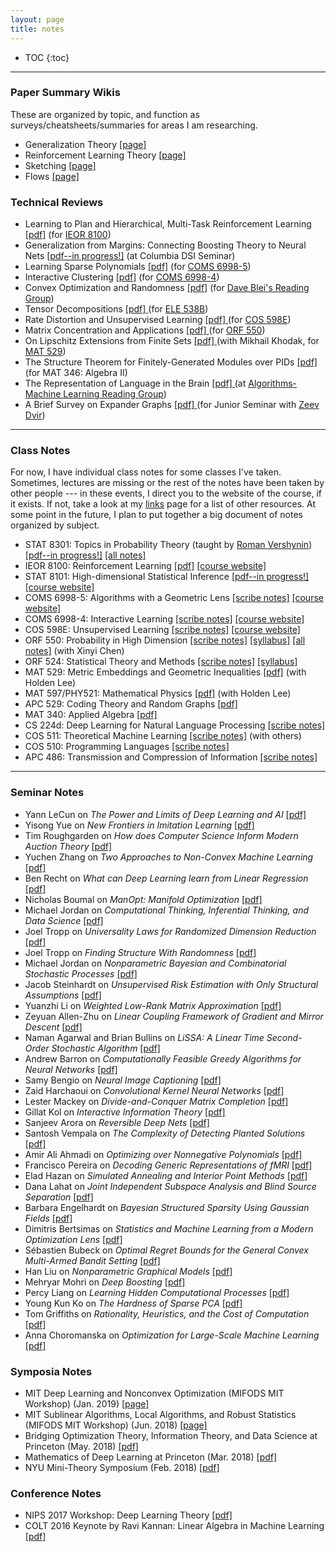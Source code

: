 ```yaml
---
layout: page
title: notes
---
```



<!-- example of the message class
<p class="message">
  My name is Kiran Vodrahalli. 
</p>
-->

<!-- MAKE WEBSITE WIDER --> 

* TOC
{:toc}

___

### Paper Summary Wikis
These are organized by topic, and function as surveys/cheatsheets/summaries for areas I am researching. 

* Generalization Theory [[page]](wiki_topic_surveys/Generalization/)
* Reinforcement Learning Theory [[page]](wiki_topic_surveys/RL/)
* Sketching [[page]](wiki_topic_surveys/Sketching/)
* Flows [[page]](wiki_topic_surveys/Flows/)

### Technical Reviews

* Learning to Plan and Hierarchical, Multi-Task Reinforcement Learning [[pdf]](ieor8100_project.pdf) (for [IEOR 8100](https://ieor8100.github.io/rl/))
* Generalization from Margins: Connecting Boosting Theory to Neural Nets [[pdf--in progress!]](margins_generalization_boosting_nn.pdf) (at Columbia DSI Seminar)
* Learning Sparse Polynomials [[pdf]](alggeo_project.pdf) (for [COMS 6998-5](https://ilyaraz.org/static/class/))
* Interactive Clustering [[pdf]](interactive_clustering.pdf) (for [COMS 6998-4](http://www.cs.columbia.edu/~djhsu/coms6998-f17/))
* Convex Optimization and Randomness [[pdf]](convex_opt_bubeck_ch6.pdf) (for [Dave Blei's Reading Group](https://groups.google.com/forum/#!forum/columbia-ml-reading))
* Tensor Decompositions <a href="{{site.baseurl }}/notes/tensor_writeup.pdf" title="tensor_decomp"> [pdf] </a> (for [ELE 538B](http://www.princeton.edu/~yc5/ele538b_sparsity/))
* Rate Distortion and Unsupervised Learning <a href="{{site.baseurl }}/notes/rate-distortion_presentation.pdf" title="rate_distortion"> [pdf] </a> (for [COS 598E](http://www.cs.princeton.edu/courses/archive/spring17/cos598E/))
* Matrix Concentration and Applications <a href="{{site.baseurl }}/notes/final_project_matrix_concentration.pdf" title="matrix_concentration"> [pdf] </a> (for [ORF 550](http://www.princeton.edu/~rvan/syllabus570.pdf))
* On Lipschitz Extensions from Finite Sets <a href="{{ site.baseurl }}/notes/lipschitz_finite_sets.pdf" title="naor_lipschitz"> [pdf] </a> (with Mikhail Khodak, for [MAT 529](http://web.math.princeton.edu/~naor/))
* The Structure Theorem for Finitely-Generated Modules over PIDs <a href="{{ site.baseurl }}/notes/346_modules_over_PIDs.pdf" title="modules_PIDS"> [pdf] </a> (for MAT 346: Algebra II)
* The Representation of Language in the Brain <a href="{{ site.baseurl }}/notes/alg-ml-mitchell-talk.pdf" title="alg-ml1"> [pdf] </a> (at [Algorithms-Machine Learning Reading Group](http://theory.cs.princeton.edu/algmlreadinggroup.html))
* A Brief Survey on Expander Graphs <a href="{{ site.baseurl }}/notes/jsem2015paper.pdf" title="jsem"> [pdf] </a> (for Junior Seminar with [Zeev Dvir](http://www.cs.princeton.edu/~zdvir/))

---

### Class Notes

For now, I have individual class notes for some classes I've taken. Sometimes, lectures are missing or the rest of the notes have been taken by other people --- in these events, I direct you to the website of the course, if it exists. If not, take a look at my [links]({{site.baseurl}}/links) page for a list of other resources. At some point in the future, I plan to put together a big document of notes organized by subject. 

* STAT 8301: Topics in Probability Theory (taught by [Roman Vershynin](https://www.math.uci.edu/~rvershyn/)) [[pdf--in progress!]](vershynin_HDP.pdf) [[all notes]](https://www.math.uci.edu/~rvershyn/papers/HDP-book/HDP-book.pdf)
* IEOR 8100: Reinforcement Learning <a href= "{{ site.baseurl }}/notes/rl-notes.pdf" title="RL">[pdf]</a> [[course website]](https://ieor8100.github.io/rl/)
* STAT 8101: High-dimensional Statistical Inference <a href= "{{ site.baseurl }}/notes/high-dim-stat-inference-notes.pdf" title="high-dim-stats">[pdf--in progress!]</a> [[course website]](http://www.columbia.edu/~my2550/HDSI-2018/HDSI.html)
* COMS 6998-5: Algorithms with a Geometric Lens <a href= "{{ site.baseurl }}/notes/alggeo_scribe_9_25_17.pdf" title="alg-geo">[scribe notes]</a> [[course website]](https://ilyaraz.org/static/class/)
* COMS 6998-4: Interactive Learning <a href= "{{ site.baseurl }}/notes/imitation_learning_notes.pdf" title="imitation">[scribe notes]</a> [[course website]](http://www.cs.columbia.edu/~djhsu/coms6998-f17/)
* COS 598E: Unsupervised Learning <a href= "{{ site.baseurl }}/notes/cos598E_lec2.pdf" title="cos598E">[scribe notes]</a> [[course website]](http://www.cs.princeton.edu/courses/archive/spring17/cos598E/)
* ORF 550: Probability in High Dimension <a href= "{{ site.baseurl }}/notes/ORF550_scribe_dec2.pdf" title="orf550">[scribe notes]</a> [[syllabus]](http://www.princeton.edu/~rvan/syllabus570.pdf) [[all notes]](http://www.princeton.edu/~rvan/APC550.pdf) (with Xinyi Chen)
* ORF 524: Statistical Theory and Methods <a href= "{{ site.baseurl }}/notes/orf524_scribe.pdf" title="orf524">[scribe notes]</a> [[syllabus]](http://www.princeton.edu/~samory/Courses/Syllabus524.pdf)
* MAT 529: Metric Embeddings and Geometric Inequalities <a href= "{{ site.baseurl }}/notes/mat529_notes.pdf" title="529metric">[pdf]</a> (with Holden Lee)
* MAT 597/PHY521: Mathematical Physics <a href= "{{ site.baseurl }}/notes/mat597_notes.pdf" title="529randomgraphs">[pdf]</a> (with Holden Lee)
* APC 529: Coding Theory and Random Graphs <a href= "{{ site.baseurl }}/notes/529_random-graphs.pdf" title="529randomgraphs">[pdf]</a>
* MAT 340: Applied Algebra <a href= "{{ site.baseurl }}/notes/340_notes.pdf" title="340alg">[pdf]</a> 
* CS 224d: Deep Learning for Natural Language Processing [[scribe notes]](liveTeX/socher_last_lec_224d.pdf) 
* COS 511: Theoretical Machine Learning <a href= "http://www.cs.princeton.edu/courses/archive/spring15/cos511/" title= "cos511"> [scribe notes]</a> (with others)
* COS 510: Programming Languages <a href= "{{ site.baseurl }}/notes/curry_howard_cos510notes.pdf" title="cos510notes"> [scribe notes] </a> 
* APC 486: Transmission and Compression of Information <a href= "{{ site.baseurl }}/notes/apc486_kiran_scribe_notes.pdf" title="apc486notes"> [scribe notes] </a>

---

### Seminar Notes

<!-- add seminar names and organize by them (e.g., Princeton Alg-ML; Columbia CS) --> 

* Yann LeCun on *The Power and Limits of Deep Learning and AI* [[pdf]](liveTeX/yann_lecun_nov20.pdf)
* Yisong Yue on *New Frontiers in Imitation Learning* [[pdf]](liveTeX/yisong_yue_imitation_nov_03.pdf)
* Tim Roughgarden on *How does Computer Science Inform Modern Auction Theory* [[pdf]](liveTeX/roughgarden_nov_01.pdf)
* Yuchen Zhang on *Two Approaches to Non-Convex Machine Learning* [[pdf]](liveTeX/yuchen_zhang_9_22_17.pdf)
* Ben Recht on *What can Deep Learning learn from Linear Regression* [[pdf]](liveTeX/ben_recht_9_22_17.pdf)
* Nicholas Boumal on *ManOpt: Manifold Optimization* <a href = "{{ site.baseurl }}/notes/liveTeX/boumal_manopt.pdf">[pdf]</a>
* Michael Jordan on *Computational Thinking, Inferential Thinking, and Data Science* <a href = "{{ site.baseurl }}/notes/liveTeX/mike_jordan_general.pdf">[pdf]</a>
* Joel Tropp on *Universality Laws for Randomized Dimension Reduction* <a href = "{{ site.baseurl }}/notes/liveTeX/tropp_algml.pdf">[pdf]</a>
* Joel Tropp on *Finding Structure With Randomness* <a href = "{{ site.baseurl }}/notes/liveTeX/tropp_structure_rand.pdf">[pdf]</a>
* Michael Jordan on *Nonparametric Bayesian and Combinatorial Stochastic Processes* <a href = "{{ site.baseurl }}/notes/liveTeX/michael_jordan_bayes.pdf">[pdf]</a>
* Jacob Steinhardt on *Unsupervised Risk Estimation with Only Structural Assumptions* <a href = "{{ site.baseurl }}/notes/liveTeX/steinhardt.pdf">[pdf]</a>
* Yuanzhi Li on *Weighted Low-Rank Matrix Approximation* <a href = "{{ site.baseurl }}/notes/liveTeX/yuanzhi_weighted_svd.pdf">[pdf]</a>
* Zeyuan Allen-Zhu on *Linear Coupling Framework of Gradient and Mirror Descent* <a href = "{{ site.baseurl }}/notes/liveTeX/zeyuan_opt_talk.pdf">[pdf]</a>
* Naman Agarwal and Brian Bullins on *LiSSA: A Linear Time Second-Order Stochastic Algorithm* <a href = "{{ site.baseurl }}/notes/liveTeX/linear_stoc_opt.pdf">[pdf]</a> 
* Andrew Barron on *Computationally Feasible Greedy Algorithms for Neural Networks* <a href = "{{ site.baseurl }}/notes/liveTeX/barron_nns.pdf">[pdf]</a>
* Samy Bengio on *Neural Image Captioning* <a href = "{{ site.baseurl }}/notes/liveTeX/neural_image_captioning.pdf">[pdf]</a>
* Zaid Harchaoui on *Convolutional Kernel Neural Networks* <a href = "{{ site.baseurl }}/notes/liveTeX/convolutional_kernel_nns.pdf">[pdf]</a>
* Lester Mackey on *Divide-and-Conquer Matrix Completion* <a href = "{{ site.baseurl }}/notes/liveTeX/lester_mackey_matrix_completion_concentration.pdf">[pdf]</a>
* Gillat Kol on *Interactive Information Theory* <a href = "{{ site.baseurl }}/notes/liveTeX/interactive_info_theory_gillat_kol.pdf">[pdf]</a> 
* Sanjeev Arora on *Reversible Deep Nets* <a href = "{{ site.baseurl }}/notes/liveTeX/deepnets-reversible-arora.pdf" title="deepnets-reversible-arora">[pdf]</a>
* Santosh Vempala on *The Complexity of Detecting Planted Solutions* <a href = "{{ site.baseurl }}/notes/liveTeX/planted-graph-vempala.pdf" title="vempala">[pdf]</a>
* Amir Ali Ahmadi on *Optimizing over Nonnegative Polynomials* <a href= "{{ site.baseurl }}/notes/liveTeX/ahmadi.pdf" title="ahmadi">[pdf]</a>
* Francisco Pereira on *Decoding Generic Representations of fMRI* <a href= "{{ site.baseurl }}/notes/liveTeX/pereira-words.pdf" title="pereira-words">[pdf]</a>
* Elad Hazan on *Simulated Annealing and Interior Point Methods* <a href= "{{ site.baseurl }}/notes/liveTeX/hazan-annealing.pdf" title="hazan-annealing">[pdf]</a> 
* Dana Lahat on *Joint Independent Subspace Analysis and Blind Source Separation* <a href= "{{ site.baseurl }}/notes/liveTeX/joint-ISA.pdf" title="joint-ISA">[pdf]</a>
* Barbara Engelhardt on *Bayesian Structured Sparsity Using Gaussian Fields* <a href= "{{ site.baseurl }}/notes/liveTeX/engelhardt_pni.pdf" title="engelhardt-pni-liveTeX">[pdf]</a>
* Dimitris Bertsimas on *Statistics and Machine Learning from a Modern Optimization Lens* <a href= "{{ site.baseurl }}/notes/liveTeX/SML_modern_optimization.pdf" title="MIOliveTeX">[pdf]</a>
* Sébastien Bubeck on *Optimal Regret Bounds for the General Convex Multi-Armed Bandit Setting* <a href= "{{ site.baseurl }}/notes/liveTeX/bubeck_talk.pdf" title="bubeckliveTeX">[pdf]</a>
* Han Liu on *Nonparametric Graphical Models* <a href= "{{ site.baseurl }}/notes/liveTeX/han_liu_pni.pdf" title="hanliuliveTeX">[pdf]</a>
* Mehryar Mohri on *Deep Boosting* <a href= "{{ site.baseurl }}/notes/liveTeX/deep_boosting.pdf" title="mohriliveTeX">[pdf]</a>
* Percy Liang on *Learning Hidden Computational Processes* <a href= "{{ site.baseurl }}/notes/liveTeX/percy_liang_talk.pdf" title="percyliangliveTeX">[pdf]</a>
* Young Kun Ko on *The Hardness of Sparse PCA*  <a href= "{{ site.baseurl }}/notes/liveTeX/braverman_sparse_PCA.pdf" title="sparsepcaliveTeX">[pdf]</a>
* Tom Griffiths on *Rationality, Heuristics, and the Cost of Computation* <a href= "{{ site.baseurl }}/notes/liveTeX/griffiths_rationality_heuristics_computationcost_berkeley.pdf" title="griffithsliveTeX">[pdf]</a> 
* Anna Choromanska on *Optimization for Large-Scale Machine Learning* <a href= "{{ site.baseurl }}/notes/liveTeX/choromanska_deeplearning.pdf" title="choromanskaliveTeX">[pdf]</a>

### Symposia Notes

* MIT Deep Learning and Nonconvex Optimization (MIFODS MIT Workshop) (Jan. 2019) [[page]](liveTeX/MITdeep2019/)
* MIT Sublinear Algorithms, Local Algorithms, and Robust Statistics (MIFODS MIT Workshop) (Jun. 2018) [[page]](liveTeX/MITsublinear2018/)
* Bridging Optimization Theory, Information Theory, and Data Science at Princeton (May. 2018) [[pdf]](liveTeX/bridging_opt_info_theory_data_sci.pdf)
* Mathematics of Deep Learning at Princeton (Mar. 2018) [[pdf]](liveTeX/mathematics_of_deep_learning_pton.pdf)
* NYU Mini-Theory Symposium (Feb. 2018) [[pdf]](liveTeX/nyu_theory_symp_02_02_18.pdf)

### Conference Notes

* NIPS 2017 Workshop: Deep Learning Theory [[pdf]](liveTeX/nips17_workshop_talk.pdf)
* COLT 2016 Keynote by Ravi Kannan: Linear Algebra in Machine Learning <a href = "{{ site.baseurl }}/notes/liveTeX/ravi_kannan.pdf">[pdf]</a>
